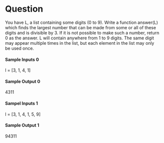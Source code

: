 # Question

You have L, a list containing some digits (0 to 9). Write a function answer(L) which finds the largest number that can be made from some or all of these digits and is divisible by 3. If it is not possible to make such a number, return 0 as the answer. L will contain anywhere from 1 to 9 digits. The same digit may appear multiple times in the list, but each element in the list may only be used once.


#### Sample Inputs 0

l = [3, 1, 4, 1]

#### Sample Output 0

4311

#### Sampel Inputs 1

l = [3, 1, 4, 1, 5, 9]

#### Sample Output 1

94311
